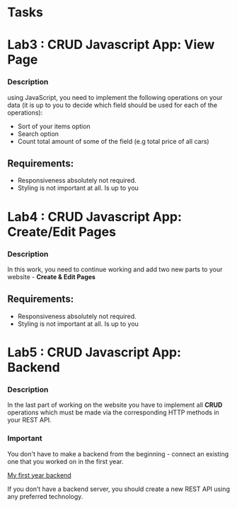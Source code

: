 # Tasks

# Lab3 : CRUD Javascript App: View Page

### Description

using JavaScript, you need to implement the following operations on your data (it is up to you to decide which field should be used for each of the operations):

- Sort of your items option
- Search option
- Count total amount of some of the field
  (e.g total price of all cars)

## Requirements:

- Responsiveness absolutely not required.
- Styling is not important at all. Is up to you

# Lab4 : CRUD Javascript App: Create/Edit Pages

### Description

In this work, you need to continue working and add two new parts to your website - **Create & Edit Pages**

## Requirements:

- Responsiveness absolutely not required.
- Styling is not important at all. Is up to you

# Lab5 : CRUD Javascript App: Backend

### Description

In the last part of working on the website you have to implement all **CRUD** operations which must be made via the corresponding HTTP methods in your REST API.

### Important

You don't have to make a backend from the beginning - connect an existing one that you worked on in the first year.

[My first year backend](https://github.com/MaxBardyn/iot2020_java_labs3-9)

If you don’t have a backend server, you should create a new REST API using any preferred technology.
